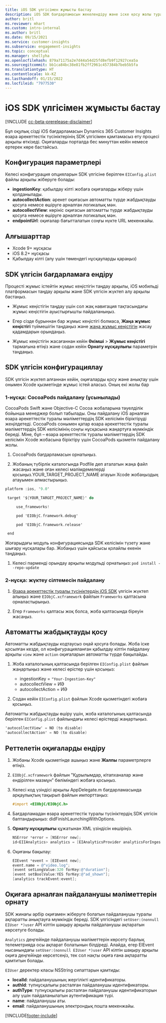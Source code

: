 ```yaml
---
title: iOS SDK үлгісімен жұмысты бастау
description: iOS SDK бағдарламасын жекелендіру және іске қосу жолы туралы ақпарат
author: britl
ms.reviewer: mhart
ms.custom: intro-internal
ms.author: britl
ms.date: 09/15/2021
ms.service: customer-insights
ms.subservice: engagement-insights
ms.topic: conceptual
ms.manager: shellyha
ms.openlocfilehash: 879a71175a2e7d44a54d25fd8efb9f12927cea5a
ms.sourcegitcommit: bb1ca84bc38e81fb2ff2961c457384b7beb5b5fa
ms.translationtype: HT
ms.contentlocale: kk-KZ
ms.lasthandoff: 01/15/2022
ms.locfileid: "7977530"
---
```

# <a name="get-started-with-the-ios-sdk"></a>iOS SDK үлгісімен жұмысты бастау

[!INCLUDE [cc-beta-prerelease-disclaimer](includes/cc-beta-prerelease-disclaimer.md)]

Бұл оқулық сізді iOS бағдарламасын Dynamics 365 Customer Insights өзара әрекеттестік түсініктерінің SDK үлгісімен қамтамасыз ету процесі арқылы өткізеді. Оқиғаларды порталда бес минуттан кейін немесе ертерек көре бастайсыз.

## <a name="configuration-options"></a>Конфигурация параметрлері

Келесі конфигурация опцияларын SDK үлгісіне берілген `EIConfig.plist` файлы арқылы жіберуге болады:

- **ingestionKey**: қабылдау кілті жобаға оқиғаларды жіберу үшін қолданылады.
- **autocollectAction**: әрекет оқиғасын автоматты түрде жабдықтауды қосуға немесе өшіруге арналған логикалық мән.
- **autocollectView**: көрініс оқиғасын автоматты түрде жабдықтауды қосуға немесе өшіруге арналған логикалық мән.
- **endpointUrl**: оқиғалар бағытталатын соңғы нүкте URL мекенжайы.

## <a name="prerequisites"></a>Алғышарттар

- Xcode 9+ нұсқасы
- iOS 8.2+ нұсқасы
- Қабылдау кілті (алу үшін төмендегі нұсқауларды қараңыз)

## <a name="integrate-the-sdk-into-your-application"></a>SDK үлгісін бағдарламаға ендіру

Процесті жұмыс істейтін жұмыс кеңістігін таңдау арқылы, iOS мобильді платформасын таңдау арқылы және SDK үлгісін жүктеп алу арқылы бастаңыз.

- Жұмыс кеңістігін таңдау үшін сол жақ навигация тақтасындағы жұмыс кеңістігін ауыстырғышты пайдаланыңыз.

- Егер сізде бұрыннан бар жұмыс кеңістігі болмаса,  **Жаңа жұмыс кеңістігі** түймешігін таңдаңыз және [жаңа жұмыс кеңістігін](create-workspace.md) жасау қадамдарын орындаңыз.

- Жұмыс кеңістігін жасағаннан кейін **Әкімші** > **Жұмыс кеңістігі** тармағына өтіңіз және содан кейін **Орнату нұсқаулығы** параметрін таңдаңыз.

## <a name="configure-the-sdk"></a>SDK үлгісін конфигурациялау

SDK үлгісін жүктеп алғаннан кейін, оқиғаларды қосу және анықтау үшін онымен Xcode қызметінде жұмыс істей аласыз. Оның екі жолы бар

### <a name="option-1-using-cocoapods-recommended"></a>1-нұсқа: CocoaPods пайдалану (ұсынылады)
CocoaPods Swift және Objective-C Cocoa жобаларына тәуелділік бойынша менеджер болып табылады. Оны пайдалану iOS арналған өзара әрекеттестік туралы мәліметтердің SDK келісімін біріктіруді жеңілдетеді. CocoaPods сонымен қатар өзара әрекеттестік туралы мәліметтердің SDK келісімінің соңғы нұсқасына жаңартуға мүмкіндік береді. Міне, бұл – өзара әрекеттестік туралы мәліметтердің SDK келісімін Xcode жобасына біріктіру үшін CocoaPods қызметін пайдалану жолы. 

1. CocoaPods бағдарламасын орнатыңыз. 

1. Жобаның түбірлік каталогында Podfile деп аталатын жаңа файл жасаңыз және оған келесі мәлімдемелерді қосыңыз.YOUR_TARGET_PROJECT_NAME атауын Xcode жобаңыздың атауымен алмастырыңыз. 
```objectivec
platform :ios, '9.0'  

 target '${YOUR_TARGET_PROJECT_NAME}' do 

     use_frameworks!   

     pod 'EIObjC.framework.debug' 

     pod 'EIObjC.framework.release' 

 end 
```
Жоғарыдағы модуль конфигурациясында SDK келісімін түзету және шығару нұсқалары бар. Жобаңыз үшін қайсысы қолайлы екенін таңдаңыз.

1. Келесі пәрменді орындау арқылы модульді орнатыңыз: `pod install --repo-update `

### <a name="option-2-using-download-link"></a>2-нұсқа: жүктеу сілтемесін пайдалану

1. [Өзара әрекеттестік туралы түсініктердің iOS SDK](https://download.pi.dynamics.com/sdk/EI-SDKs/ei-ios-sdk.zip) үлгісін жүктеп алыңыз және `EIObjC.xcframework` файлын `Frameworks` қалтасына орналастырыңыз.

1. Егер `Frameworks` қалтасы жоқ болса, жоба қалтасында біреуін жасаңыз.

## <a name="enable-auto-instrumentation"></a>Автоматты жабдықтауды қосу
 
Автоматты жабдықтауды кодтаусыз оңай қосуға болады. Жоба іске қосылған кезде, ол конфигурацияланған қабылдау кілтін пайдалану арқылы `view` және `action` оқиғаларын автоматты түрде бақылайды. 

1. Жоба каталогының қалтасында берілген `EIConfig.plist` файлын жаңартыңыз және келесі өрістер үшін қосыңыз:
    - ingestionKey = `"Your-Ingestion-Key"`
    - autocollectView = ИӘ
    - autocollectAction = ИӘ

2. Содан кейін `EIConfig.plist` файлын Xcode қызметіндегі жобаға қосыңыз. 



Автоматты жабдықтауды өшіру үшін, жоба каталогының қалтасында берілген `EIConfig.plist` файлындағы келесі өрістерді жаңартыңыз. 

```objectivec
'autocollectView' = NO (to disable)
'autocollectAction' = NO (to disable)
```


## <a name="implement-custom-events"></a>Реттелетін оқиғаларды ендіру

1. Жобаны Xcode қызметінде ашыңыз және **Жалпы** параметрлерге өтіңіз. 
1. `EIObjC.xcframework` файлын "Құрылымдар, кітапханалар және ендірілген мазмұн" бөліміндегі жобаға қосыңыз.

1. Келесі код үзіндісі арқылы AppDelegate.m бағдарламасында арқаулықтың тақырып файлын импорттаңыз:

    ```objectivec
    #import <EIObjC/EIObjC.h>
    ```

1. Бағдарламадан өзара әрекеттестік туралы түсініктердің SDK үлгісін баптандырыңыз: didFinishLaunchingWithOptions.
1. **Орнату нұсқаулығы** құжатынан XML үзіндісін көшіріңіз.

    ```objectivec
    NSError *error = [NSError new];
    id<EIIAnalytics> analytics = [EIAnalyticsProvider analyticsForIngestionKey:nil error:&error];
    ```

1. Оқиғаны бақылау:

    ```objectivec
    EIEvent *event = [EIEvent new];
    event.name = @"video.log";
    [event setLongValue:320 forKey:@"duration"];
    [event setBoolValue:YES forKey:@"ad_shown"];
    [analytics trackEvent:event];
    ```

## <a name="set-user-details-for-your-event"></a>Оқиғаға арналған пайдаланушы мәліметтерін орнату

SDK жинағы әрбір оқиғамен жіберуге болатын пайдаланушы туралы ақпаратты анықтауға мүмкіндік береді. SDK үлгісіндегі `setUser:(nonnull EIUser *)user` API кілтін шақыру арқылы пайдаланушы ақпаратын көрсетуге болады.

`Analytics` деңгейінде пайдаланушы мәліметтерін көрсету барлық телеметрияда осы ақпарат болатынын білдіреді. Алайда, егер EIEvent нысанындағы `setUser:(nonnull EIUser *)user` API кілтін шақыру арқылы оқиға деңгейінде көрсетсеңіз, тек сол нақты оқиға ғана ақпаратты қамтитын болады.

`EIUser` деректер класы NSString сипаттарын қамтиды:

- **localId**: пайдаланушының жергілікті идентификаторы.
- **authId**: түпнұсқалығы расталған пайдаланушы идентификаторы.
- **authType**: түпнұсқалығы расталған пайдаланушы идентификаторын алу үшін пайдаланылатын аутентификация түрі.
- **name**: пайдаланушы аты.
- **email**: пайдаланушының электрондық пошта мекенжайы.


[!INCLUDE[footer-include](../includes/footer-banner.md)]
